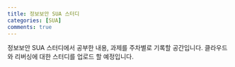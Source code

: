 ```yaml
---
title: 정보보안 SUA 스터디
categories: [SUA]
comments: true
---
```


정보보안 SUA 스터디에서 공부한 내용, 과제를 주차별로 기록할 공간입니다.
클라우드와 리버싱에 대한 스터디를 업로드 할 예정입니다.

